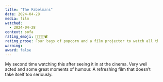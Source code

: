 ```yaml
---
title: "The Fabelmans"
date: 2024-04-28
media: film
watched:
  - 2024-04-28
context: sofa
rating_emoji: 🍿🍿🍿🍿📽️
rating_prose: Four bags of popcorn and a film projector to watch all those home movies… just don’t look what’s going on in the background.
warning:
award: false
---
```


My second time watching this after seeing it in at the cinema. Very well acted and some great moments of humour. A refreshing film that doesn’t take itself too seriously.
